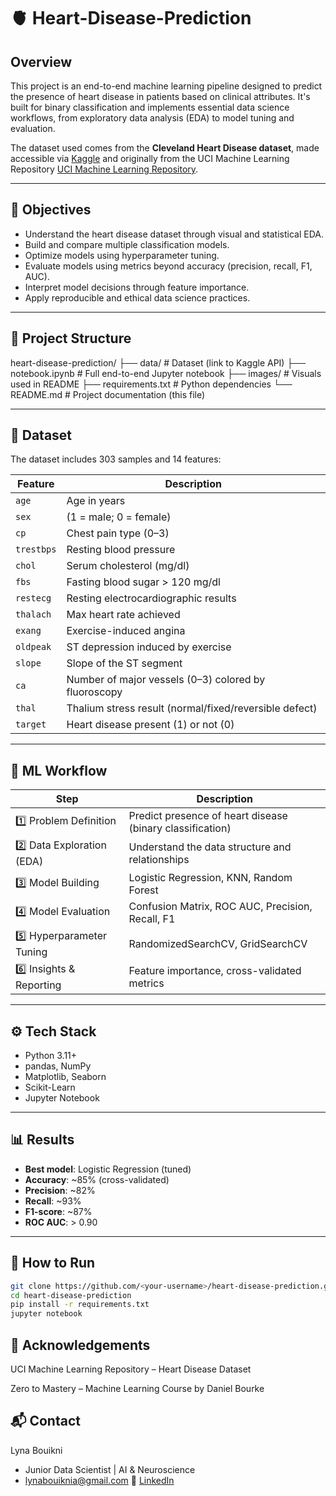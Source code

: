# 🫀 Heart-Disease-Prediction



##   Overview

This project is an end-to-end machine learning pipeline designed to predict the presence of heart disease in patients based on clinical attributes. It's built for binary classification and implements essential data science workflows, from exploratory data analysis (EDA) to model tuning and evaluation.

The dataset used comes from the **Cleveland Heart Disease dataset**, made accessible via [Kaggle](https://www.kaggle.com/datasets) and originally from the UCI Machine Learning Repository [UCI Machine Learning Repository](https://archive.ics.uci.edu/).

---

## 📌 Objectives

- Understand the heart disease dataset through visual and statistical EDA.
- Build and compare multiple classification models.
- Optimize models using hyperparameter tuning.
- Evaluate models using metrics beyond accuracy (precision, recall, F1, AUC).
- Interpret model decisions through feature importance.
- Apply reproducible and ethical data science practices.

---

##  📁 Project Structure

heart-disease-prediction/
├── data/ # Dataset (link to Kaggle API)
├── notebook.ipynb # Full end-to-end Jupyter notebook
├── images/ # Visuals used in README
├── requirements.txt # Python dependencies
└── README.md # Project documentation (this file)

---

## 🧬 Dataset

The dataset includes 303 samples and 14 features:

| Feature     | Description                                              |
|-------------|----------------------------------------------------------|
| `age`       | Age in years                                             |
| `sex`       | (1 = male; 0 = female)                                   |
| `cp`        | Chest pain type (0–3)                                    |
| `trestbps`  | Resting blood pressure                                   |
| `chol`      | Serum cholesterol (mg/dl)                                |
| `fbs`       | Fasting blood sugar > 120 mg/dl                          |
| `restecg`   | Resting electrocardiographic results                     |
| `thalach`   | Max heart rate achieved                                  |
| `exang`     | Exercise-induced angina                                  |
| `oldpeak`   | ST depression induced by exercise                        |
| `slope`     | Slope of the ST segment                                  |
| `ca`        | Number of major vessels (0–3) colored by fluoroscopy     |
| `thal`      | Thalium stress result (normal/fixed/reversible defect)   |
| `target`    | Heart disease present (1) or not (0)                     |

---

## 🔁 ML Workflow

| Step | Description |
|------|-------------|
| 1️⃣ Problem Definition       | Predict presence of heart disease (binary classification) |
| 2️⃣ Data Exploration (EDA)  | Understand the data structure and relationships            |
| 3️⃣ Model Building          | Logistic Regression, KNN, Random Forest                    |
| 4️⃣ Model Evaluation        | Confusion Matrix, ROC AUC, Precision, Recall, F1           |
| 5️⃣ Hyperparameter Tuning   | RandomizedSearchCV, GridSearchCV                           |
| 6️⃣ Insights & Reporting    | Feature importance, cross-validated metrics                |

---

## ⚙️ Tech Stack

- Python 3.11+
- pandas, NumPy
- Matplotlib, Seaborn
- Scikit-Learn
- Jupyter Notebook

---

## 📊 Results

- **Best model**: Logistic Regression (tuned)
- **Accuracy**: ~85% (cross-validated)
- **Precision**: ~82%
- **Recall**: ~93%
- **F1-score**: ~87%
- **ROC AUC**: > 0.90

---

## 📁 How to Run

```bash
git clone https://github.com/<your-username>/heart-disease-prediction.git
cd heart-disease-prediction
pip install -r requirements.txt
jupyter notebook
```

## 🤝 Acknowledgements
UCI Machine Learning Repository – Heart Disease Dataset

Zero to Mastery – Machine Learning Course by Daniel Bourke

## 📬 Contact
Lyna Bouikni
* Junior Data Scientist | AI & Neuroscience
* lynabouiknia@gmail.com
🔗 [LinkedIn](https://www.linkedin.com/in/lyna-b-231a41126/)
